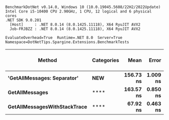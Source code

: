 ```

BenchmarkDotNet v0.14.0, Windows 10 (10.0.19045.5608/22H2/2022Update)
Intel Core i5-10400 CPU 2.90GHz, 1 CPU, 12 logical and 6 physical cores
.NET SDK 9.0.201
  [Host]     : .NET 8.0.14 (8.0.1425.11118), X64 RyuJIT AVX2
  Job-FRJBZZ : .NET 8.0.14 (8.0.1425.11118), X64 RyuJIT AVX2

EvaluateOverhead=True  Runtime=.NET 8.0  Server=True  
Namespace=DotNetTips.Spargine.Extensions.BenchmarkTests  

```
| Method                       | Categories | Mean      | Error    | StdDev   | StdErr   | Min       | Q1        | Median    | Q3        | Max       | Op/s         | CI99.9% Margin | Iterations | Kurtosis | MValue | Skewness | Rank | LogicalGroup | Baseline | Completed Work Items | Lock Contentions | Exceptions | Code Size | Gen0   | Allocated |
|----------------------------- |----------- |----------:|---------:|---------:|---------:|----------:|----------:|----------:|----------:|----------:|-------------:|---------------:|-----------:|---------:|-------:|---------:|-----:|------------- |--------- |---------------------:|-----------------:|-----------:|----------:|-------:|----------:|
| **&#39;GetAllMessages: Separator&#39;**  | ****NEW****    | **156.73 ns** | **1.009 ns** | **0.895 ns** | **0.239 ns** | **155.68 ns** | **156.13 ns** | **156.39 ns** | **157.27 ns** | **158.59 ns** |  **6,380,290.9** |       **6.880 ns** |      **14.00** |    **2.225** |  **2.000** |   **0.7372** |    **2** | *****            | **No**       |                    **-** |                **-** |          **-** |     **809 B** | **0.0029** |     **280 B** |
| **GetAllMessages**               | ****           | **163.57 ns** | **0.850 ns** | **0.795 ns** | **0.205 ns** | **162.39 ns** | **163.09 ns** | **163.40 ns** | **164.09 ns** | **165.24 ns** |  **6,113,637.1** |       **7.397 ns** |      **15.00** |    **2.234** |  **2.000** |   **0.4175** |    **3** | *****            | **No**       |                    **-** |                **-** |          **-** |     **809 B** | **0.0029** |     **280 B** |
| **GetAllMessagesWithStackTrace** | ****           |  **67.92 ns** | **0.463 ns** | **0.433 ns** | **0.112 ns** |  **67.45 ns** |  **67.56 ns** |  **67.80 ns** |  **68.17 ns** |  **68.93 ns** | **14,723,829.0** |       **7.444 ns** |      **15.00** |    **2.612** |  **2.000** |   **0.7633** |    **1** | *****            | **No**       |                    **-** |                **-** |          **-** |   **2,134 B** | **0.0024** |     **224 B** |
